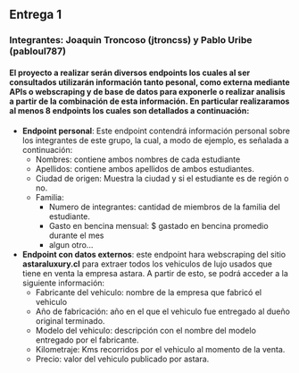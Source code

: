## Entrega 1
### Integrantes: Joaquin Troncoso (jtroncss) y Pablo Uribe (pabloul787)

#### El proyecto a realizar serán diversos endpoints los cuales al ser consultados utilizarán información tanto pesonal, como externa mediante APIs o webscraping y de base de datos para exponerle o realizar analisis a partir de la combinación de esta información. En particular realizaramos al menos 8 endpoints los cuales son detallados a continuación:

+ **Endpoint personal**: Este endpoint contendrá información personal sobre los integrantes de este grupo, la cual, a modo de ejemplo, es señalada a continuación:
    + Nombres: contiene ambos nombres de cada estudiante
    + Apellidos: contiene ambos apellidos de ambos estudiantes.
    + Ciudad de origen: Muestra la ciudad y si el estudiante es de región o no.
    + Familia: 
        + Numero de integrantes: cantidad de miembros de la familia del estudiante.
        + Gasto en bencina mensual: $ gastado en bencina promedio durante el mes
        + algun otro...
+ **Endpoint con datos externos**: este endpoint hara webscraping del sitio **astaraluxury.cl** para extraer todos los vehiculos de lujo usados que tiene en venta la empresa astara. A partir de esto, se podrá acceder a la siguiente información:
    + Fabricante del vehiculo: nombre de la empresa que fabricó el vehiculo
    + Año de fabricación: año en el que el vehiculo fue entregado al dueño original terminado.
    + Modelo del vehiculo: descripción con el nombre del modelo entregado por el fabricante.
    + Kilometraje: Kms recorridos por el vehiculo al momento de la venta.
    + Precio: valor del vehiculo publicado por astara.